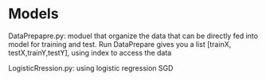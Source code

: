 # Models

DataPrepapre.py: moduel that organize the data that can be directly fed into model for training and test. Run DataPrepare gives you a list [trainX, testX,trainY,testY], using index to access the data

LogisticRression.py: using logistic regression SGD 
